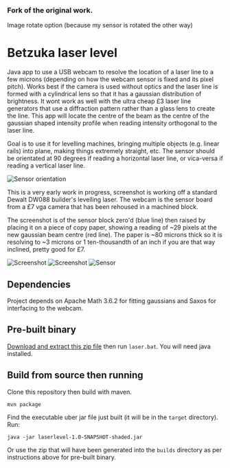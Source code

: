 ### Fork of the original work. 
Image rotate option (because my sensor is rotated the other way)

# Betzuka laser level

Java app to use a USB webcam to resolve the location of a laser line to a few microns (depending on how the webcam sensor is fixed and its pixel pitch). Works best if the camera is used without optics and the laser line is formed with a cylindrical lens 
so that it has a gaussian distribution of brightness. It wont work as well with the ultra cheap £3 laser line generators that use a diffraction pattern rather than a glass lens to create the line. This app will locate the centre of the beam as the centre of the gaussian shaped intensity profile when reading intensity orthogonal to the laser line.

Goal is to use it for levelling machines, bringing multiple objects (e.g. linear rails) into plane, making things extremely straight, etc. The sensor should be orientated at 90 degrees if reading a horizontal laser line, or vica-versa if reading a vertical laser line.

![Sensor orientation](/doc/imgs/sensor_orientation.jpg?raw=true)

This is a very early work in progress, screenshot is working off a standard Dewalt DW088 builder's levelling laser. The webcam is the sensor board from a £7 vga camera that has been rehoused in a machined block.

The screenshot is of the sensor block zero'd (blue line) then raised by placing it on a piece of copy paper, showing a reading of ~29 pixels at the new gaussian beam centre (red line). The paper is ~80 microns thick so it is resolving to ~3 microns or 1 ten-thousandth of an inch if you are that way inclined, pretty good for £7.

![Screenshot](/doc/imgs/screen_shot_1.png?raw=true)
![Screenshot](/doc/imgs/screen_shot_3.png?raw=true)
![Sensor](/doc/imgs/sensor_block_1.jpg?raw=true)

## Dependencies
Project depends on Apache Math 3.6.2 for fitting gaussians and Saxos for interfacing to the webcam.

## Pre-built binary
[Download and extract this zip file](/builds/laser.zip?raw=true) then run `laser.bat`. You will need java installed.

## Build from source then running 
Clone this repository then build with maven.

`mvn package`

Find the executable uber jar file just built (it will be in the `target` directory). Run:

`java -jar laserlevel-1.0-SNAPSHOT-shaded.jar`

Or use the zip that will have been generated into the `builds` directory as per instructions above for pre-built binary.
